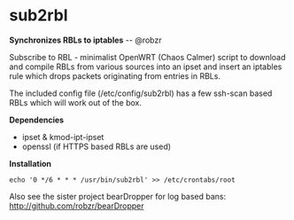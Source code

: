 # sub2rbl
**Synchronizes RBLs to iptables** -- @robzr

Subscribe to RBL - minimalist OpenWRT (Chaos Calmer) script to download
and compile RBLs from various sources into an ipset and insert an
iptables rule which drops packets originating from entries in RBLs.

The included config file (/etc/config/sub2rbl) has a few ssh-scan based 
RBLs which will work out of the box.

**Dependencies**
 - ipset & kmod-ipt-ipset
 - openssl (if HTTPS based RBLs are used)

**Installation**

	echo '0 */6 * * * /usr/bin/sub2rbl' >> /etc/crontabs/root

Also see the sister project bearDropper for log based bans: http://github.com/robzr/bearDropper


